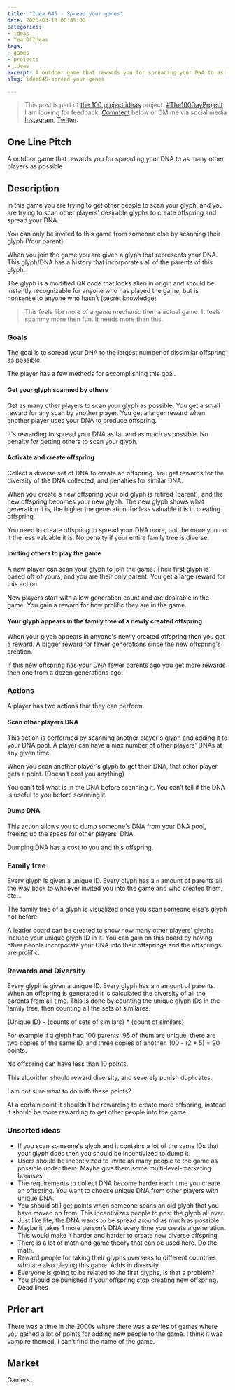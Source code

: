 ```yaml
---
title: "Idea 045 - Spread your genes"
date: 2023-03-13 00:45:00
categories:
- ideas
- YearOfIdeas
tags:
- games
- projects
- ideas
excerpt: A outdoor game that rewards you for spreading your DNA to as many other players as possible
slug: idea045-spread-your-genes

---
```


> This post is part of [the 100 project ideas](/projects/2023-100-ideas/) project. [#The100DayProject](https://www.the100dayproject.org/). I am looking for feedback. <a href='#utterances-comments'>Comment</a> below or DM me via social media <a href="https://instagram.com/funvill" rel="nofollow noopener noreferrer"><i class="fab fa-fw fa-instagram" aria-hidden="true"></i><span class="label">Instagram</span></a>, <a href="https://twitter.com/funvill" rel="nofollow noopener noreferrer"><i class="fab fa-fw fa-twitter" aria-hidden="true"></i><span class="label">Twitter</span></a>.

## One Line Pitch

A outdoor game that rewards you for spreading your DNA to as many other players as possible

## Description

In this game you are trying to get other people to scan your glyph, and you are trying to scan other players' desirable glyphs to create offspring and spread your DNA.

You can only be invited to this game from someone else by scanning their glyph (Your parent)

When you join the game you are given a glyph that represents your DNA. This glyph/DNA has a history that incorporates all of the parents of this glyph.

The glyph is a modified QR code that looks alien in origin and should be instantly recognizable for anyone who has played the game, but is nonsense to anyone who hasn’t (secret knowledge)

> This feels like more of a game mechanic then a actual game. It feels spammy more then fun. It needs more then this.

### Goals

The goal is to spread your DNA to the largest number of dissimilar offspring as possible.

The player has a few methods for accomplishing this goal.

#### Get your glyph scanned by others

Get as many other players to scan your glyph as possible. You get a small reward for any scan by another player. You get a larger reward when another player uses your DNA to produce offspring.

It's rewarding to spread your DNA as far and as much as possible. No penalty for getting others to scan your glyph.

#### Activate and create offspring

Collect a diverse set of DNA to create an offspring. You get rewards for the diversity of the DNA collected, and penalties for similar DNA.

When you create a new offspring your old glyph is retired (parent), and the new offspring becomes your new glyph. The new glyph shows what generation it is, the higher the generation the less valuable it is in creating offspring.

You need to create offspring to spread your DNA more, but the more you do it the less valuable it is. No penalty if your entire family tree is diverse.

#### Inviting others to play the game

A new player can scan your glyph to join the game. Their first glyph is based off of yours, and you are their only parent. You get a large reward for this action.

New players start with a low generation count and are desirable in the game. You gain a reward for how prolific they are in the game.

#### Your glyph appears in the family tree of a newly created offspring

When your glyph appears in anyone's newly created offspring then you get a reward. A bigger reward for fewer generations since the new offspring's creation.

If this new offspring has your DNA fewer parents ago you get more rewards then one from a dozen generations ago.

### Actions

A player has two actions that they can perform.

#### Scan other players DNA

This action is performed by scanning another player's glyph and adding it to your DNA pool. A player can have a max number of other players' DNAs at any given time.

When you scan another player's glyph to get their DNA, that other player gets a point. (Doesn’t cost you anything)

You can’t tell what is in the DNA before scanning it. You can’t tell if the DNA is useful to you before scanning it.

#### Dump DNA

This action allows you to dump someone's DNA from your DNA pool, freeing up the space for other players' DNA.

Dumping DNA has a cost to you and this offspring.

### Family tree

Every glyph is given a unique ID. Every glyph has a `n` amount of parents all the way back to whoever invited you into the game and who created them, etc…

The family tree of a glyph is visualized once you scan someone else's glyph not before.

A leader board can be created to show how many other players' glyphs include your unique glyph ID in it. You can gain on this board by having other people incorporate your DNA into their offsprings and the offsprings are prolific.

### Rewards and Diversity

Every glyph is given a unique ID. Every glyph has a `n` amount of parents. When an offspring is generated it is calculated the diversity of all the parents from all time. This is done by counting the unique glyph IDs in the family tree, then counting all the sets of similares.

{Unique ID} - {counts of sets of similars} * {count of similars}

For example if a glyph had 100 parents. 95 of them are unique, there are two copies of the same ID, and three copies of another. 100 - (2 * 5) = 90 points.

No offspring can have less than 10 points.

This algorithm should reward diversity, and severely punish duplicates.

I am not sure what to do with these points?

At a certain point it shouldn’t be rewarding to create more offspring, instead it should be more rewarding to get other people into the game.

### Unsorted ideas

- If you scan someone's glyph and it contains a lot of the same IDs that your glyph does then you should be incentivized to dump it.
- Users should be incentivized to invite as many people to the game as possible under them. Maybe give them some multi-level-marketing bonuses
- The requirements to collect DNA become harder each time you create an offspring. You want to choose unique DNA from other players with unique DNA.
- You should still get points when someone scans an old glyph that you have moved on from. This incentivizes people to post the glyph all over.
- Just like life, the DNA wants to be spread around as much as possible.
- Maybe it takes 1 more person’s DNA every time you create a generation. This would make it harder and harder to create new diverse offspring.
- There is a lot of math and game theory that can be used here. Do the math.
- Reward people for taking their glyphs overseas to different countries who are also playing this game. Adds in diversity
- Everyone is going to be related to the first glyphs, is that a problem?
- You should be punished if your offspring stop creating new offspring. Dead lines

## Prior art

There was a time in the 2000s where there was a series of games where you gained a lot of points for adding new people to the game. I think it was vampire themed. I can’t find the name of the game.

## Market

Gamers
